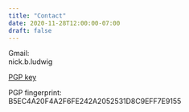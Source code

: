 ```yaml
---
title: "Contact"
date: 2020-11-28T12:00:00-07:00
draft: false
---
```


Gmail: \
nick.b.ludwig

[PGP key](/posts/public-key)

PGP fingerprint: \
B5EC4A20F4A2F6FE242A2052531D8C9EFF7E9155
